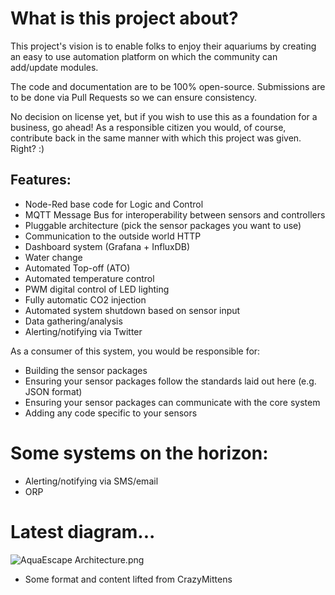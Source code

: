 # What is this project about?
This project's vision is to enable folks to enjoy their aquariums by creating an easy to use automation platform on which the community can add/update modules.  

The code and documentation are to be 100% open-source.  Submissions are to be done via Pull Requests so we can ensure consistency.  

No decision on license yet, but if you wish to use this as a foundation for a business, go ahead!  As a responsible citizen you would, of course, contribute back in the same manner with which this project was given.  Right? :)


## Features:
* Node-Red base code for Logic and Control
* MQTT Message Bus for interoperability between sensors and controllers
* Pluggable architecture (pick the sensor packages you want to use)
* Communication to the outside world  HTTP
* Dashboard system (Grafana + InfluxDB)
* Water change 
* Automated Top-off (ATO)
* Automated temperature control
* PWM digital control of LED lighting
* Fully automatic CO2 injection
* Automated system shutdown based on sensor input
* Data gathering/analysis
* Alerting/notifying via Twitter


As a consumer of this system, you would be responsible for:
* Building the sensor packages 
* Ensuring your sensor packages follow the standards laid out here (e.g. JSON format)
* Ensuring your sensor packages can communicate with the core system
* Adding any code specific to your sensors


# Some systems on the horizon:
* Alerting/notifying via SMS/email
* ORP

# Latest diagram...

<img src="https://raw.githubusercontent.com/diverjoe/FishNet/master/Documentation/AquaEscape%20Architecture.png" alt="AquaEscape Architecture.png">

*  Some format and content lifted from CrazyMittens